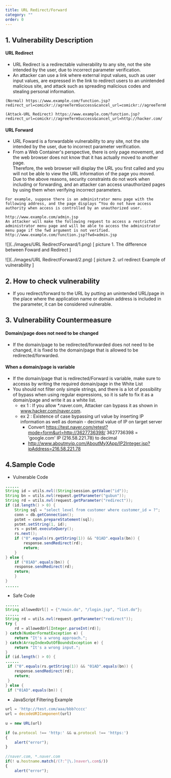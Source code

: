 ```yaml
---
title: URL Redirect/Forward
category: ""
order: 0
---
```


## 1. Vulnerability Description
#### URL Redirect
* URL Redirect is a redirectable vulnerability to any site, not the site intended by the user, due to incorrect parameter verification.
* An attacker can use a link where external input values, such as user input values, are expressed in the link to redirect users to an unintended malicious site, and attack such as spreading malicious codes and stealing personal information.

```
(Normal) https://www.example.com/function.jsp?redirect_url=comickr://agreeTermSuccess&cancel_url=comickr://agreeTermFailure

(Attack-URL Redirect) https://www.example.com/function.jsp?redirect_url=comickr://agreeTermSuccess&cancel_url=http://hacker.com/
```

#### URL Forward
* URL Foward is a forwardable vulnerability to any site, not the site intended by the user, due to incorrect parameter verification.
* From a Web Container's perspective, there is only page movement, and the web browser does not know that it has actually moved to another page.<br>
Therefore, the web browser will display the URL you first called and you will not be able to view the URL information of the page you moved.<br>
Due to the above reasons, security constraints do not work when including or forwarding, and an attacker can access unauthorized pages by using them when verifying incorrect parameters.

```
For example, suppose there is an administrator menu page with the following address, and the page displays “You do not have access authority when access is controlled by an unauthorized user.

http://www.example.com/admin.jsp
An attacker will make the following request to access a restricted administrator menu page and will be able to access the administrator menu page if the fwd argument is not verified.
http://www.example.com/function.jsp?fwd=admin.jsp
```

![](../images/URL RedirectForward/1.png)
[ picture 1. The difference between Foward and Redirect ]

![](../images/URL RedirectForward/2.png)
[ picture 2. url redirect Example of vulnerability ]


## 2. How to check vulnerability
* If you redirect/forward to the URL by putting an unintended URL/page in the place where the application name or domain address is included in the parameter, it can be considered vulnerable.


## 3. Vulnerability Countermeasure
#### Domain/page does not need to be changed
* If the domain/page to be redirected/forwarded does not need to be changed, it is fixed to the domain/page that is allowed to be redirected/forwarded.

#### When a domain/page is variable
* If the domain/page that is redirected/Forward is variable, make sure to accesss by writing the required domain/page in the White List
* You should not filter only simple strings, and there is a lot of possibility of bypass when using regular expressions, so it is safe to fix it as a domain/page and write it as a white list.
  * ex 1 : If you allow *.naver.com, Attacker can bypass it as shown in www.hacker.com/naver.com.
  * ex 2 : Existence of case bypassing url value by inserting IP information as well as domain - decimal value of IP on target server
     * Convert https://test.naver.com/retest?mode=form&url=http://3627736398/ 3627736398 = 'google.com' IP (216.58.221.78) to decimal
     * http://www.aboutmyip.com/AboutMyXApp/IP2Integer.jsp?ipAddress=216.58.221.78



## 4.Sample Code
* Vulnerable Code

```java
......
String id = utils.nvl((String)session.getValue("id"));
String bn = utils.nvl(request.getParameter("gubun"));
String rd = utils.nvl(request.getParameter("redirect"));
if (id.length() > 0) {
    String sql = "select level from customer where customer_id = ?";
    conn = db.getConnection();
    pstmt = conn.prepareStatement(sql);
    pstmt.setString(1, id);
    rs = pstmt.executeQuery();
    rs.next();
    if ("0".equals(rs.getString(1)) && "01AD".equals(bn)) {
        response.sendRedirect(rd);
        return;
    }
} else {
    if ("01AD".equals(bn)) {
    response.sendRedirect(rd);
    return;
    }
}
......
```

* Safe Code

```java
......
String allowedUrl[] = {"/main.do", "/login.jsp", "list.do"};
......
String rd = utils.nvl(request.getParameter("redirect"));
try {
    rd = allowedUrl[Integer.parseInt(rd)];
} catch(NumberFormatException e) {
    return "It's a wrong approach.";
} catch(ArrayIndexOutOfBoundsException e) {
    return "It's a wrong input.";
}
if (id.length() > 0) {
......
 if ("0".equals(rs.getString(1)) && "01AD".equals(bn)) {
    response.sendRedirect(rd);
    return;
 }
} else {
 if ("01AD".equals(bn)) {
```

* JavaScript Filtering Example

```javascript
url = 'http://test.com/aaa/bbb?cccc'
url = decodeURIComponent(url)
 
u = new URL(url)
 
if (u.protocol !== 'http:' && u.protocol !== 'https:')
{
    alert("error");
}
 
//naver.com, *.naver.com
if(! u.hostname.match(/(?:^|\.)naver\.com$/))
{
    alert("error");
```